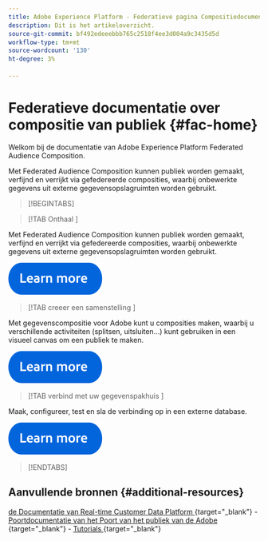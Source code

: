 ```yaml
---
title: Adobe Experience Platform - Federatieve pagina Compositiedocumentatie publiek
description: Dit is het artikeloverzicht.
source-git-commit: bf492edeeebbb765c2518f4ee3d004a9c3435d5d
workflow-type: tm+mt
source-wordcount: '130'
ht-degree: 3%

---
```



# Federatieve documentatie over compositie van publiek  {#fac-home}

Welkom bij de documentatie van Adobe Experience Platform Federated Audience Composition.

Met Federated Audience Composition kunnen publiek worden gemaakt, verfijnd en verrijkt via gefedereerde composities, waarbij onbewerkte gegevens uit externe gegevensopslagruimten worden gebruikt.

>[!BEGINTABS]

>[!TAB  Onthaal ]

Met Federated Audience Composition kunnen publiek worden gemaakt, verfijnd en verrijkt via gefedereerde composities, waarbij onbewerkte gegevens uit externe gegevensopslagruimten worden gebruikt.

[![afbeelding](assets/learn-more-button.svg)](start/get-started.md)

>[!TAB  creeer een samenstelling ]

Met gegevenscompositie voor Adobe kunt u composities maken, waarbij u verschillende activiteiten (splitsen, uitsluiten...) kunt gebruiken in een visueel canvas om een publiek te maken.

[![afbeelding](assets/learn-more-button.svg)](compositions/gs-compositions.md)


>[!TAB  verbind met uw gegevenspakhuis ]

Maak, configureer, test en sla de verbinding op in een externe database.

[![afbeelding](assets/learn-more-button.svg)](connections/federated-db.md)

>[!ENDTABS]


## Aanvullende bronnen  {#additional-resources}

[ de Documentatie van Real-time Customer Data Platform ](https://experienceleague.adobe.com/en/docs/experience-platform/rtcdp/home) {target="_blank"} - [ Poortdocumentatie van het Poort van het publiek van de Adobe ](https://experienceleague.adobe.com/en/docs/experience-platform/segmentation/ui/segment-builder) {target="_blank"} - [ Tutorials ](https://experienceleague.adobe.com/en/docs/platform-learn/tutorials/audiences/introduction-to-audience-portal-and-composition) {target="_blank"}


